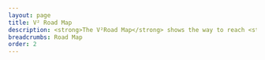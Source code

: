 ```yaml
---
layout: page
title: V² Road Map
description: <strong>The V²Road Map</strong> shows the way to reach <strong>V² True North</strong> via consecutive <strong>Campaigns</strong>. A campaign is a group of <strong>Milestones</strong> and lasts about 3 months while focusing all our efforts.
breadcrumbs: Road Map
order: 2
---
```


